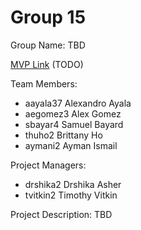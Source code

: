 # Group 15
Group Name: TBD

[MVP Link](http://cs196.cs.illinois.edu) (TODO)

Team Members: 
* aayala37 Alexandro Ayala
* aegomez3 Alex Gomez
* sbayar4 Samuel Bayard
* thuho2 Brittany Ho
* aymani2 Ayman Ismail

Project Managers:
* drshika2 Drshika Asher
* tvitkin2 Timothy Vitkin

Project Description: TBD
